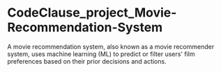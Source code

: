 # CodeClause_project_Movie-Recommendation-System
A movie recommendation system, also known as a movie recommender system, uses machine learning (ML) to predict or filter users' film preferences based on their prior decisions and actions. 
